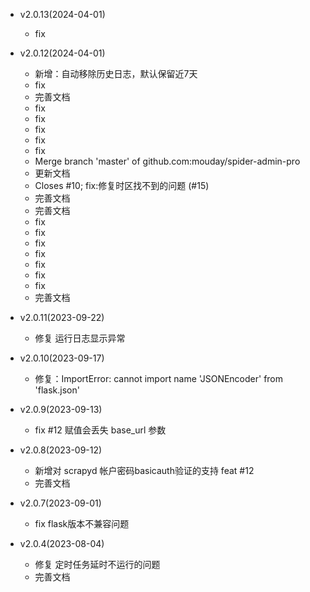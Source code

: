 - v2.0.13(2024-04-01)
    - fix

- v2.0.12(2024-04-01)
    - 新增：自动移除历史日志，默认保留近7天
    - fix
    - 完善文档
    - fix
    - fix
    - fix
    - fix
    - fix
    - Merge branch 'master' of github.com:mouday/spider-admin-pro
    - 更新文档
    - Closes #10; fix:修复时区找不到的问题 (#15)
    - 完善文档
    - 完善文档
    - fix
    - fix
    - fix
    - fix
    - fix
    - fix
    - fix
    - 完善文档

- v2.0.11(2023-09-22)
    - 修复 运行日志显示异常

- v2.0.10(2023-09-17)
    - 修复：ImportError: cannot import name 'JSONEncoder' from 'flask.json'

- v2.0.9(2023-09-13)
    - fix #12 赋值会丢失 base_url 参数

- v2.0.8(2023-09-12)
    - 新增对 scrapyd 帐户密码basicauth验证的支持 feat #12
    - 完善文档

- v2.0.7(2023-09-01)
    - fix flask版本不兼容问题

- v2.0.4(2023-08-04)
    - 修复 定时任务延时不运行的问题
    - 完善文档
